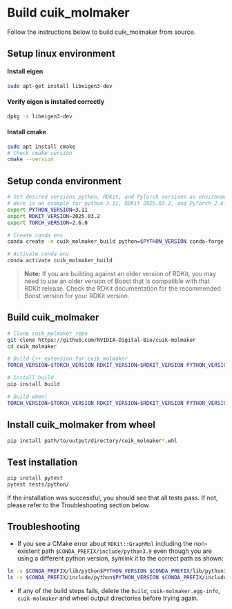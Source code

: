 # Build cuik_molmaker
Follow the instructions below to build cuik_molmaker from source.

## Setup linux environment
#### Install eigen
```bash
sudo apt-get install libeigen3-dev
```
#### Verify eigen is installed correctly
```bash
dpkg -s libeigen3-dev
```
#### Install cmake
```bash
sudo apt install cmake
# Check cmake version
cmake --version
```

## Setup conda environment
```bash
# Set desired versions python, RDKit, and PyTorch versions as environment variables. 
# Here is an example for python 3.11, RDKit 2025.03.2, and PyTorch 2.6.0.
export PYTHON_VERSION=3.11
export RDKIT_VERSION=2025.03.2
export TORCH_VERSION=2.6.0

# Create conda env
conda create -n cuik_molmaker_build python=$PYTHON_VERSION conda-forge::rdkit==$RDKIT_VERSION conda-forge::pybind11==2.13.6 conda-forge::librdkit-dev==$RDKIT_VERSION conda-forge::pybind11==2.13.6 conda-forge::pytorch-cpu==$TORCH_VERSION conda-forge::libboost-devel==1.86.0 conda-forge::libboost-python-devel==1.86.0

# Activate conda env
conda activate cuik_molmaker_build
```
> **Note:** If you are building against an older version of RDKit, you may need to use an older version of Boost that is compatible with that RDKit release. Check the RDKit documentation for the recommended Boost version for your RDKit version.

## Build cuik_molmaker
```bash
# Clone cuik_molmaker repo
git clone https://github.com/NVIDIA-Digital-Bio/cuik-molmaker
cd cuik_molmaker

# Build C++ extension for cuik_molmaker
TORCH_VERSION=$TORCH_VERSION RDKIT_VERSION=$RDKIT_VERSION PYTHON_VERSION=$PYTHON_VERSION python setup.py build_ext --inplace

# Install build
pip install build

# Build wheel
TORCH_VERSION=$TORCH_VERSION RDKIT_VERSION=$RDKIT_VERSION PYTHON_VERSION=$PYTHON_VERSION python -m build --outdir path/to/output/directory --wheel
```

## Install cuik_molmaker from wheel
```bash
pip install path/to/output/directory/cuik_molmaker*.whl
```

## Test installation
```bash
pip install pytest
pytest tests/python/
```
If the installation was successful, you should see that all tests pass. If not, please refer to the Troubleshooting section below.

## Troubleshooting
- If you see a CMake error about `RDKit::GraphMol` including the non-existent path `$CONDA_PREFIX/include/python3.9` even though you are using a different python version, symlink it to the correct path as shown:
```bash
ln -s $CONDA_PREFIX/lib/python$PYTHON_VERSION $CONDA_PREFIX/lib/python3.9
ln -s $CONDA_PREFIX/include/python$PYTHON_VERSION $CONDA_PREFIX/include/python3.9
```


- If any of the build steps fails, delete the `build`, `cuik-molmaker.egg-info`, `cuik-molmaker` and wheel output directories before trying again.